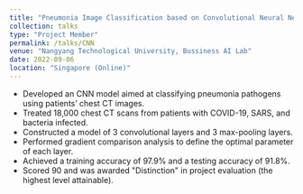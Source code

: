 ```yaml
---
title: "Pneumonia Image Classification based on Convolutional Neural Network"
collection: talks
type: "Project Member"
permalink: /talks/CNN
venue: "Nangyang Technological University, Bussiness AI Lab"
date: 2022-09-06
location: "Singapore (Online)"
---
```


* Developed an CNN model aimed at classifying pneumonia pathogens using patients’ chest CT images.
* Treated 18,000 chest CT scans from patients with COVID-19, SARS, and bacteria infected.
* Constructed a model of 3 convolutional layers and 3 max-pooling layers.
* Performed gradient comparison analysis to define the optimal parameter of each layer.
* Achieved a training accuracy of 97.9% and a testing accuracy of 91.8%.
* Scored 90 and was awarded "Distinction" in project evaluation (the highest level attainable).